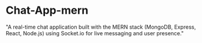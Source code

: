 # Chat-App-mern
"A real-time chat application built with the MERN stack (MongoDB, Express, React, Node.js) using Socket.io for live messaging and user presence."
